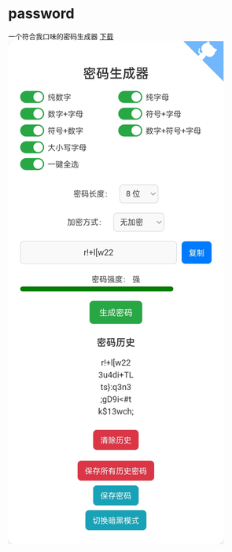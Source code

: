 # password
一个符合我口味的密码生成器
[下载](https://github.com/ix520/password/releases)
![演示图](https://raw.githubusercontent.com/ix520/password/refs/heads/main/IMG_20250126_205709.jpg)

